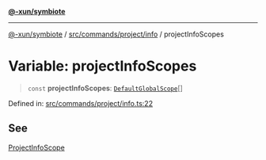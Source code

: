 [**@-xun/symbiote**](../../../../../README.md)

***

[@-xun/symbiote](../../../../../README.md) / [src/commands/project/info](../README.md) / projectInfoScopes

# Variable: projectInfoScopes

> `const` **projectInfoScopes**: [`DefaultGlobalScope`](../../../../configure/enumerations/DefaultGlobalScope.md)[]

Defined in: [src/commands/project/info.ts:22](https://github.com/Xunnamius/symbiote/blob/0855f0d5d62e664369271e18eb03d2b348113c71/src/commands/project/info.ts#L22)

## See

[ProjectInfoScope](../../../../configure/enumerations/DefaultGlobalScope.md)
